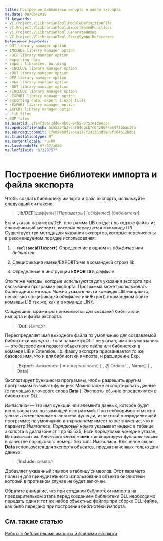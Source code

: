 ```yaml
---
title: Построение библиотеки импорта и файла экспорта
ms.date: 09/05/2018
f1_keywords:
- VC.Project.VCLibrarianTool.ModuleDefinitionFile
- VC.Project.VCLibrarianTool.ExportNamedFunctions
- VC.Project.VCLibrarianTool.GenerateDebug
- VC.Project.VCLibrarianTool.ForceSymbolReferences
helpviewer_keywords:
- OUT library manager option
- INCLUDE library manager option
- /DEF library manager option
- exporting data
- import libraries, building
- -INCLUDE library manager option
- /OUT library manager option
- DEF library manager option
- -DEF library manager option
- -OUT library manager option
- /INCLUDE library manager option
- -EXPORT library manager option
- exporting data, export (.exp) files
- /EXPORT library manager option
- EXPORT library manager option
- .lib files
- EXP files
ms.assetid: 2fe4f30a-1dd6-4b05-84b5-0752e1dee354
ms.openlocfilehash: 5cb5224b3edaf84dbcb7c0429044a647fb5ac19a
ms.sourcegitcommit: 1f009ab0f2cc4a177f2d1353d5a38f164612bdb1
ms.translationtype: MT
ms.contentlocale: ru-RU
ms.lasthandoff: 07/27/2020
ms.locfileid: "87229757"
---
```

# <a name="building-an-import-library-and-export-file"></a>Построение библиотеки импорта и файла экспорта

Чтобы создать библиотеку импорта и файл экспорта, используйте следующий синтаксис:

> **Lib/DEF**[**:**<em>деффиле</em>] [*Параметры*] [*обжфилес*] [*библиотеки*]

Если указан параметр/DEF, программа LIB создает выходные файлы из спецификаций экспорта, которые передаются в команду LIB. Существует три метода для указания экспортов, которые перечислены в рекомендуемом порядке использования:

1. **`__declspec(dllexport)`** Определение в одном из *обжфилес* или *библиотек*

1. Спецификация имени/EXPORT:*имя* в командной строке lib

1. Определение в инструкции **EXPORTS** в *деффиле*

Это те же методы, которые используются для указания экспорта при связывании программы экспорта. Программа может использовать более одного метода. Можно указать части команды LIB (например, несколько спецификаций *обжфилес* или/Export) в командном файле команды LIB так же, как и в команде LINK.

Следующие параметры применяются для создания библиотеки импорта и файла экспорта.

> **/Out:** *Импорт*

Переопределяет имя выходного файла по умолчанию для создаваемой библиотеки *импорта* . Если параметр/OUT не указан, имя по умолчанию — это базовое имя первого объектного файла или библиотеки в команде LIB и Extension. lib. Файлу экспорта присваивается то же базовое имя, что и для библиотеки импорта, и расширение Exp.

> **/Export:** *Имязаписи* \[ **=** *интерналнаме*] \[ , **\@** <em>Ordinal</em> \[ , **Name**]] \[ , **Data**]

Экспортирует функцию из программы, чтобы разрешить другим программам вызывать функцию. Можно также экспортировать данные (с помощью ключевого слова **Data** ). Экспорты обычно определяются в библиотеке DLL.

*Имязаписи* — это имя функции или элемента данных, которое будет использоваться вызывающей программой. При необходимости можно указать *интерналнаме* в качестве функции, известной в определяющей программе; по умолчанию *интерналнаме* имеет то же значение, что и параметр *Имязаписи*. *Порядковый номер* указывает индекс в таблице экспорта в диапазоне от 1 до 65 535; Если *порядковый номер*не указан, lib назначает ее. Ключевое слово « **имя** » экспортирует функцию только в качестве порядкового номера без типа *Имязаписи*. Ключевое слово **Data** используется для экспорта объектов, предназначенных только для данных.

> **/Include:** *символ*

Добавляет указанный *символ* в таблицу символов. Этот параметр полезен для принудительного использования объекта библиотеки, который в противном случае не будет включен.

Обратите внимание, что при создании библиотеки импорта на предварительном этапе перед созданием библиотеки DLL необходимо передать один и тот же набор объектных файлов при сборке DLL-файла, как было передано при построении библиотеки импорта.

## <a name="see-also"></a>См. также статью

[Работа с библиотеками импорта и файлами экспорта](working-with-import-libraries-and-export-files.md)
